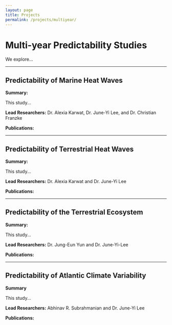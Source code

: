 ```yaml
---
layout: page
title: Projects
permalink: /projects/multiyear/
---
```


# Multi-year Predictability Studies

We explore...

---

## Predictability of Marine Heat Waves

**Summary:**  

This study...

**Lead Researchers:** Dr. Alexia Karwat, Dr. June-Yi Lee, and Dr. Christian Franzke

**Publications:** 

<!-- [Read more](marine-heatwaves.md) -->

---

## Predictability of Terrestrial Heat Waves

**Summary:**  

This study... 

**Lead Researchers:** Dr. Alexia Karwat and Dr. June-Yi Lee

**Publications:** 

<!-- [Read more](terrestrial-heatwaves.md) -->

---

## Predictability of the Terrestrial Ecosystem

**Summary:**

This study... 

**Lead Researchers:** Dr. Jung-Eun Yun and Dr. June-Yi-Lee

**Publications:** 

---

## Predictability of Atlantic Climate Variability

**Summary**

This study... 

**Lead Researchers:** Abhinav R. Subrahmanian and Dr. June-Yi Lee

**Publications:** 